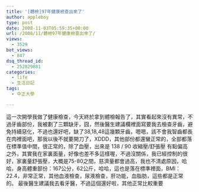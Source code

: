 ```yaml
---
title: '[體檢]97年健康檢查出來了'
author: appleboy
type: post
date: 2008-11-03T05:59:35+00:00
url: /2008/11/體檢97年健康檢查出來了/
views:
  - 3529
bot_views:
  - 847
dsq_thread_id:
  - 252829881
categories:
  - life
  - 生活日記
tags:
  - 中正大學

---
```

這一次開學我做了健康檢查，今天終於拿到體檢報告了，其實看起來沒有異常，不過牙齒部份，我被劃了三顆缺牙，囧，然後醫生建議欄裡面寫要我去檢查牙齒，避免持續惡化，不過也還好吧，缺了38,18,48這幾顆牙齒，嗯嗯，該不會我智齒都長在肉裡面吧，那我以後不就要開刀了，XDDD，其他部份都還蠻正常的，全部都落在標準值中間，很正常的，除了血壓，出來是 138 / 90 收縮壓/舒張壓 有點偏高之外，其實我在家裏面量，好像也差不多這樣喔，不過沒關係，我已經控制的很好，家裏量舒張壓，大概是75-80之間，慈濟量都會過高，我也不清處原因，哈哈，身高體重部份：167公分，62公斤，哈哈，這也是落在標準裡面，BMI：22.4，非常正常，其他血液檢查，尿液檢查，肝功能，血脂肪，這些都是正常的。 最後醫生建議我去看牙醫，不過這個還好啦，其他正常比較重要